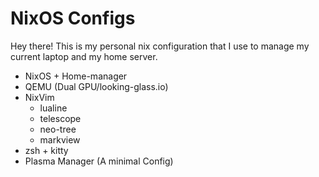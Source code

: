 # NixOS Configs

Hey there! This is my personal nix configuration that I use to manage my current laptop and my home server.

- NixOS + Home-manager
- QEMU (Dual GPU/looking-glass.io)
- NixVim 
    - lualine
    - telescope 
    - neo-tree
    - markview 
- zsh + kitty 
- Plasma Manager (A minimal Config)



